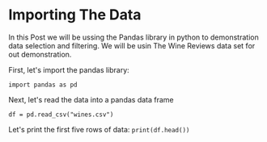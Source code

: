 # Importing The Data

In this Post we will be ussing the Pandas library in python to demonstration data selection and filtering. We will be usin The Wine Reviews data set for out demonstration. 


First, let's import the pandas library:

```import pandas as pd```

Next, let's read the data into a pandas data frame

```df = pd.read_csv("wines.csv")```

Let's print the first five rows of data:
``print(df.head())``
